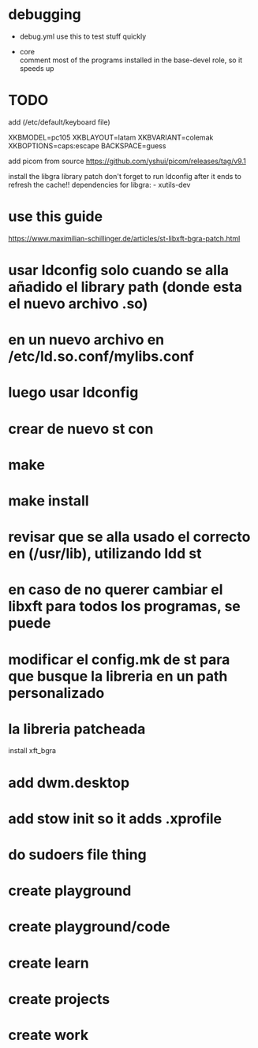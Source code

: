 # debugging
- debug.yml
  use this to test stuff quickly

- core  
  comment most of the programs installed in the base-devel role, so it speeds up
  
# TODO
add (/etc/default/keyboard file)

XKBMODEL=pc105
XKBLAYOUT=latam
XKBVARIANT=colemak
XKBOPTIONS=caps:escape
BACKSPACE=guess


add picom from source
https://github.com/yshui/picom/releases/tag/v9.1


install the libgra library patch
don't forget to run ldconfig after it ends to refresh the cache!!
dependencies for libgra: 
                        - xutils-dev

# use this guide
https://www.maximilian-schillinger.de/articles/st-libxft-bgra-patch.html
# usar ldconfig solo cuando se alla añadido el library path (donde esta el nuevo archivo .so)
# en un nuevo archivo en /etc/ld.so.conf/mylibs.conf

# luego usar ldconfig
# crear de nuevo st con
# make
# make install
# revisar que se alla usado el correcto en (/usr/lib), utilizando ldd st
# en caso de no querer cambiar el libxft para todos los programas, se puede
# modificar el config.mk de st para que busque la libreria en un path personalizado
# la libreria patcheada

install xft_bgra


# add dwm.desktop
# add stow init so it adds .xprofile
# do sudoers file thing
# create playground
# create playground/code
# create learn
# create projects
# create work

